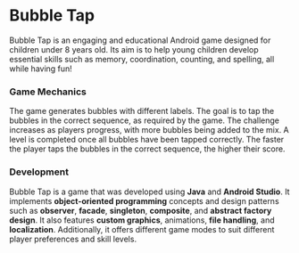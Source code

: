 # Bubble Tap
Bubble Tap is an engaging and educational Android game designed for children under 8 years old. Its aim is to help young children develop essential skills such as memory, coordination, counting, and spelling, all while having fun!

<h3>Game Mechanics</h3>

The game generates bubbles with different labels. The goal is to tap the bubbles in the correct sequence, as required by the game. The challenge increases as players progress, with more bubbles being added to the mix. A level is completed once all bubbles have been tapped correctly. The faster the player taps the bubbles in the correct sequence, the higher their score.

<h3>Development</h3>

Bubble Tap is a game that was developed using **Java** and **Android Studio**. It implements **object-oriented programming** concepts and design patterns such as **observer**, **facade**, **singleton**, **composite**, and **abstract factory design**. It also features **custom graphics**, animations, **file handling**, and **localization**. Additionally, it offers different game modes to suit different player preferences and skill levels.
